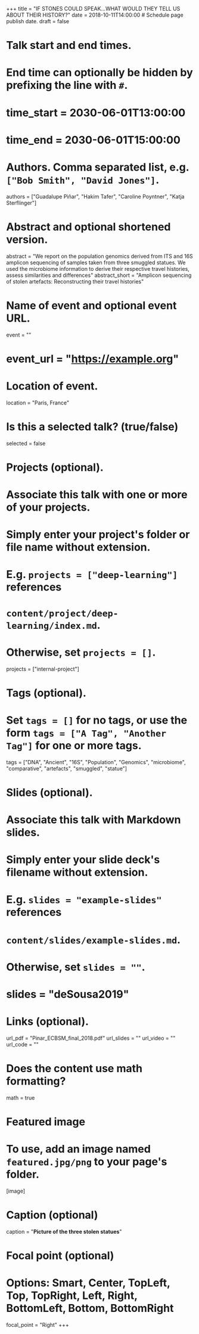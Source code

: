 +++
title = "IF STONES COULD SPEAK...WHAT WOULD THEY TELL US ABOUT THEIR HISTORY?"
date = 2018-10-11T14:00:00  # Schedule page publish date.
draft = false

# Talk start and end times.
#   End time can optionally be hidden by prefixing the line with `#`.
# time_start = 2030-06-01T13:00:00
# time_end = 2030-06-01T15:00:00

# Authors. Comma separated list, e.g. `["Bob Smith", "David Jones"]`.
authors = ["Guadalupe Piñar", "Hakim Tafer", "Caroline Poyntner", "Katja Sterflinger"]

# Abstract and optional shortened version.
abstract = "We report on the population genomics derived from ITS and 16S amplicon sequencing of samples taken from three smuggled statues. We used the microbiome information to derive their respective travel histories, assess similarities and differences"
abstract_short = "Amplicon sequencing of stolen artefacts: Reconstructing their travel histories"

# Name of event and optional event URL.
event = ""
# event_url = "https://example.org"

# Location of event.
location = "Paris, France"

# Is this a selected talk? (true/false)
selected = false

# Projects (optional).
#   Associate this talk with one or more of your projects.
#   Simply enter your project's folder or file name without extension.
#   E.g. `projects = ["deep-learning"]` references 
#   `content/project/deep-learning/index.md`.
#   Otherwise, set `projects = []`.
projects = ["internal-project"]

# Tags (optional).
#   Set `tags = []` for no tags, or use the form `tags = ["A Tag", "Another Tag"]` for one or more tags.
tags = ["DNA", "Ancient", "16S", "Population", "Genomics", "microbiome", "comparative", "artefacts", "smuggled", "statue"]

# Slides (optional).
#   Associate this talk with Markdown slides.
#   Simply enter your slide deck's filename without extension.
#   E.g. `slides = "example-slides"` references 
#   `content/slides/example-slides.md`.
#   Otherwise, set `slides = ""`.
# slides = "deSousa2019"

# Links (optional).
url_pdf = "Pinar_ECBSM_final_2018.pdf"
url_slides = ""
url_video = ""
url_code = ""

# Does the content use math formatting?
math = true

# Featured image
# To use, add an image named `featured.jpg/png` to your page's folder. 
[image]
  # Caption (optional)
  caption = "**Picture of the three stolen statues**"

  # Focal point (optional)
  # Options: Smart, Center, TopLeft, Top, TopRight, Left, Right, BottomLeft, Bottom, BottomRight
  focal_point = "Right"
+++

